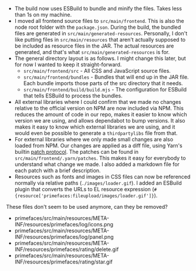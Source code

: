* The build now uses ESBuild to bundle and minify the files. Takes less than
  1s on my machine.
* I moved all frontend source files to `src/main/frontend`. This is also the
  node root folder with the `package.json`. During the build, the bundled files
  are generated in `src/main/generated-resources`. Personally, I don't like
  putting files in `src/main/resources` that aren't actually supposed to be
  included as resource files in the JAR. The actual resources are generated,
  and that's what `src/main/generated-resources` is for.
* The general directory layout is as follows. I might change this later, but
  for now I wanted to keep it straight-forward.
  * `src/main/frontend/src` - All CSS and JavaScript source files.
  * `src/main/frontend/bundles` - Bundles that will end up in the JAR file. Each
    bundle imports those parts of the src directory that it needs.
  * `src/main/frontend/build/build.mjs` - The configuration for ESBuild that
    tells ESBuild to process the bundles. 
* All external libraries where I could confirm that we made no changes relative
  to the official version on NPM are now included via NPM. This reduces the amount
  of code in our repo, makes it easier to know which version we are using, and allows
  dependabot to bump versions. It also makes it easy to know which external libraries
  we are using, and it would even be possible to generate a `thirdpartylibs` file from that.
* For external libraries where we only made small changes are also loaded from NPM.
  Our changes are applied as a diff file, using Yarn's builtin
  [patch protocol](https://yarnpkg.com/features/patching). The patches can be found
  in `src/main/frontend/.yarn/patches`. This makes it easy for everybody to understand
  what change we made. I also added a markdown file for each patch with a brief description.
* Resources such as fonts and images in CSS files can now be referenced normally
  via relative paths (`./images/loader.gif`). I added an ESBuild plugin that
  converts the URLs to EL resource expression
  (`#{resource['primefaces:fileupload/images/loader.gif']}`).


These files don't seem to be used anymore, can they be removed?

* primefaces/src/main/resources/META-INF/resources/primefaces/log/icons.png
* primefaces/src/main/resources/META-INF/resources/primefaces/log/panel.png
* primefaces/src/main/resources/META-INF/resources/primefaces/rating/delete.gif
* primefaces/src/main/resources/META-INF/resources/primefaces/rating/star.gif